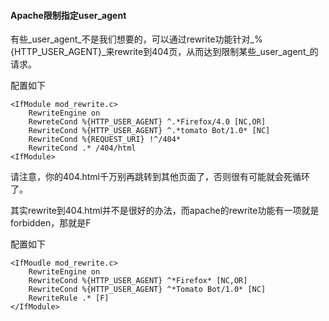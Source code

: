 #### Apache限制指定user_agent

有些_user_agent_不是我们想要的，可以通过rewrite功能针对_%{HTTP_USER_AGENT}_来rewrite到404页，从而达到限制某些_user_agent_的请求。

配置如下

```shell
<IfModule mod_rewrite.c>
	RewriteEngine on
	RewreteCond %{HTTP_USER_AGENT} ^.*Firefox/4.0 [NC,OR]
	RewriteCond %{HTTP_USER_AGENT} ^.*tomato Bot/1.0* [NC]
    RewriteCond %{REQUEST_URI} !^/404*
    RewriteCond .* /404/html
<IfModule>
```

请注意，你的404.html千万别再跳转到其他页面了，否则很有可能就会死循环了。

其实rewrite到404.html并不是很好的办法，而apache的rewrite功能有一项就是forbidden，那就是F

配置如下

```shell
<IfMoudle mod_rewrite.c>
	RewriteEngine on
	RewriteCond %{HTTP_USER_AGENT} ^*Firefox* [NC,OR]
	RewriteCond %{HTTP_USER_AGENT} ^*Tomato Bot/1.0* [NC]
	RewriteRule .* [F]
</IfModule>
```

